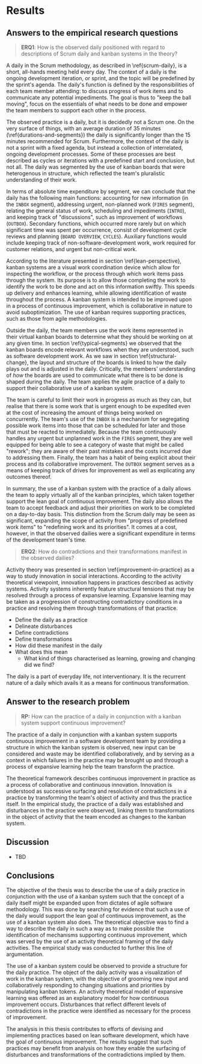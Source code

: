 
# Results

## Answers to the empirical research questions

> **ERQ1**: How is the observed daily positioned with regard to descriptions of Scrum daily and kanban systems in the theory?

A daily in the Scrum methodology, as described in \ref{scrum-daily}, is a short, all-hands meeting held every day. The context of a daily is the ongoing development iteration, or sprint, and the topic will be predefined by the sprint's agenda. The daily's function is defined by the responsibilities of each team member attending: to discuss progress of work items and to communicate any potential impediments. The goal is thus to "keep the ball moving", focus on the essentials of what needs to be done and empower the team members to support each other in the process.

The observed practice is a daily, but it is decidedly not a Scrum one. On the very surface of things, with an average duration of 35 minutes (\ref{durations-and-segments}) the daily is significantly longer than the 15 minutes recommended for Scrum. Furthermore, the context of the daily is not a sprint with a fixed agenda, but instead a collection of interrelated, ongoing development processes. Some of these processes are best described as cycles or iterations with a predefined start and conclusion, but not all. The daily was segmented by the use of kanban boards that were heterogenous in structure, which reflected the team's pluralistic understanding of their work.

In terms of absolute time expenditure by segment, we can conclude that the daily has the following main functions: accounting for new information (in the `INBOX` segment), addressing urgent, non-planned work (`FIRES` segment), relating the general status of work, scheduling and impediments (`INTRO`), and keeping track of "discussions", such as improvement of workflows (`OUTBOX`).  Secondary functions, which occurred more rarely but on which significant time was spent per occurrence, consist of development cycle reviews and planning (`BOARD OVERVIEW`, `CYCLES`). Auxiliary functions would include keeping track of non-software-development work, work required for customer relations, and urgent but non-critical work.

According to the literature presented in section \ref{lean-perspective}, kanban systems are a visual work coordination device which allow for inspecting the workflow, or the process through which work items pass through the system. Its purpose is to allow those completing the work to identify the work to be done and act on this information swiftly. This speeds up delivery and enhances learning, while allowing identification of waste throughout the process. A kanban system is intended to be improved upon in a process of continuous improvement, which is collaborative in nature to avoid suboptimization. The use of kanban requires supporting practices, such as those from agile methodologies.

Outside the daily, the team members use the work items represented in their virtual kanban boards to determine what they should be working on at any given time. In section \ref{typical-segments} we observed that the kanban boards encode relevant workflows when they are understood, such as software development work. As we saw in section \ref{structural-change}, the layout and structure of the boards is linked to how the daily plays out and is adjusted in the daily. Critically, the members' understanding of *how* the boards are used to communicate what there is to be done is shaped during the daily. The team applies the agile practice of a daily to support their collaborative use of a kanban system.

The team is careful to limit their work in progress as much as they can, but realise that there is some work that is urgent enough to be expedited even at the cost of increasing the amount of things being worked on concurrently. The team's use of the `INBOX` is a mechanism for segregating possible work items into those that can be scheduled for later and those that must be reacted to immediately. Because the team continuously handles any urgent but unplanned work in the `FIRES` segment, they are well equipped for being able to see a category of waste that might be called "rework"; they are aware of their past mistakes and the costs incurred due to addressing them. Finally, the team has a habit of being explicit about their process and its collaborative improvement. The `OUTBOX` segment serves as a means of keeping track of drives for improvement as well as explicating any outcomes thereof.

In summary, the use of a kanban system with the practice of a daily allows the team to apply virtually all of the kanban principles, which taken together support the lean goal of continuous improvement. The daily also allows the team to accept feedback and adjust their priorities on work to be completed on a day-to-day basis. This distinction from the Scrum daily may be seen as significant, expanding the scope of activity from "progress of predefined work items" to "redefining work and its priorities". It comes at a cost, however, in that the observed dailies were a significant expenditure in terms of the development team's time.

> **ERQ2**: How do contradictions and their transformations manifest in the observed dailies?

<!-- How did continuous improvement manifest in the observed daily practice? -->

Activity theory was presented in section \ref{improvement-in-practice} as a way to study innovation in social interactions. According to the activity theoretical viewpoint, innovation happens in practices described as activity systems. Activity systems inherently feature structural tensions that may be resolved through a process of expansive learning. Expansive learning may be taken as a progression of constructing contradictory conditions in a practice and resolving them through transformations of that practice.

- Define the daily as a practice
- Delineate disturbances
- Define contradictions
- Define transformations
- How did these manifest in the daily
- What does this mean
  - What kind of things characterised as learning, growing and changing did we find?

The daily is a part of everyday life, not interventionary. It is the recurrent nature of a daily which avails it as a means for continuous transformation.

## Answer to the research problem

> **RP:** How can the practice of a daily in conjunction with a kanban system support continuous improvement?

The practice of a daily in conjunction with a kanban system supports continuous improvement in a software development team by providing a structure in which the kanban system is observed, new input can be considered and waste may be identified collaboratively, and by serving as a context in which failures in the practice may be brought up and through a process of expansive learning help the team transform the practice.

The theoretical framework describes continuous improvement in practice as a process of collaborative and continuous innovation. Innovation is understood as successive surfacing and resolution of contradictions in a practice by transforming the team's object of activity and thus the practice itself. In the empirical study, the practice of a daily was established and disturbances in the practice were observed, linking them to transformations in the object of activity that the team encoded as changes to the kanban system.

## Discussion

- TBD

## Conclusions

The objective of the thesis was to describe the use of a daily practice in conjunction with the use of a kanban system such that the concept of a daily itself might be expanded upon from dictates of agile software methodology. This was done by searching for evidence that such a use of the daily would support the lean goal of continuous improvement, as the use of a kanban system also does. The theoretical objective was to find a way to describe the daily in such a way as to make possible the identification of mechanisms supporting continuous improvement, which was served by the use of an activity theoretical framing of the daily activities. The empirical study was conducted to further this line of argumentation.

The use of a kanban system could be observed to provide a structure for the daily practice. The object of the daily activity was a visualization of work in the kanban system, with the objective of grooming new input and collaboratively responding to changing situations and priorities by manipulating kanban tokens. An activity theoretical model of expansive learning was offered as an explanatory model for how continuous improvement occurs. Disturbances that reflect different levels of contradictions in the practice were identified as necessary for the process of improvement.

The analysis in this thesis contributes to efforts of devising and implementing practices based on lean software development, which have the goal of continuous improvement. The results suggest that such practices may benefit from analysis on how they enable the surfacing of disturbances and transformations of the contradictions implied by them.
